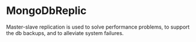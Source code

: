 # MongoDbReplic
Master-slave replication is used to solve performance problems, to support the db backups, and to alleviate system failures.
